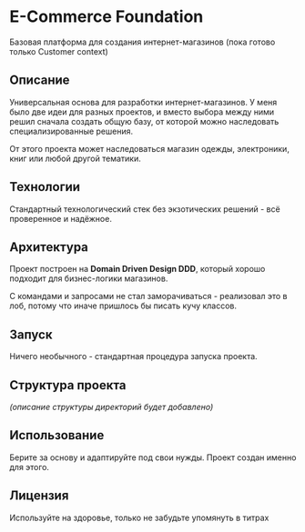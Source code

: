 # E-Commerce Foundation

Базовая платформа для создания интернет-магазинов (пока готово только Customer context)

## Описание

Универсальная основа для разработки интернет-магазинов. У меня было две идеи для разных проектов, и вместо выбора между ними решил сначала создать общую базу, от которой можно наследовать специализированные решения.

От этого проекта может наследоваться магазин одежды, электроники, книг или любой другой тематики.

## Технологии

Стандартный технологический стек без экзотических решений - всё проверенное и надёжное.

## Архитектура

Проект построен на **Domain Driven Design DDD**, который хорошо подходит для бизнес-логики магазинов.

С командами и запросами не стал заморачиваться - реализовал это в лоб, потому что иначе пришлось бы писать кучу классов.

## Запуск

Ничего необычного - стандартная процедура запуска проекта.

## Структура проекта

*(описание структуры директорий будет добавлено)*

## Использование

Берите за основу и адаптируйте под свои нужды. Проект создан именно для этого.

## Лицензия

Используйте на здоровье, только не забудьте упомянуть в титрах


